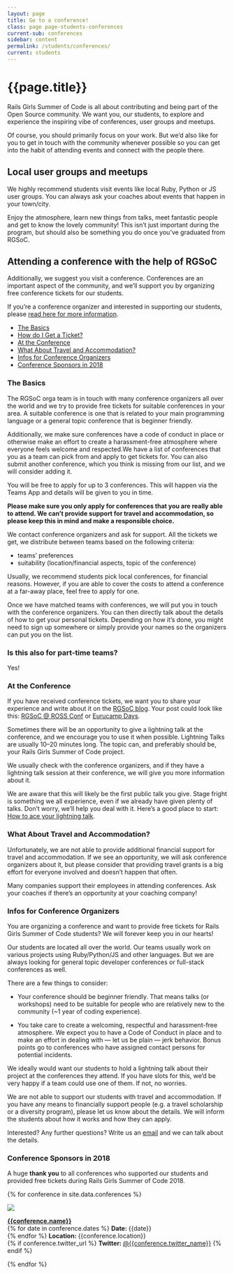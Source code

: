 ```yaml
---
layout: page
title: Go to a conference!
class: page page-students-conferences
current-sub: conferences
sidebar: content
permalink: /students/conferences/
current: students
---
```

<h1>{{page.title}}</h1>

Rails Girls Summer of Code is all about contributing and being part of the Open Source community. We want you, our students, to explore and experience the inspiring vibe of conferences, user groups and meetups.

Of course, you should primarily focus on your work. But we’d also like for you to get in touch with the community whenever possible so you can get into the habit of attending events and connect with the people there.

## Local user groups and meetups
We highly recommend students visit events like local Ruby, Python or JS user groups. You can always ask your coaches about events that happen in your town/city.

Enjoy the atmosphere, learn new things from talks, meet fantastic people and get to know the lovely community! This isn’t just important during the program, but should also be something you do once you’ve graduated from RGSoC.

## Attending a conference with the help of RGSoC

Additionally, we suggest you visit a conference. Conferences are an important aspect of the community, and we’ll support you by organizing free conference tickets for our students.

If you’re a conference organizer and interested in supporting our students, please <a href="#organizers">read here for more information</a>.

* <a href="#basics">The Basics</a>
* <a href="#raffle">How do I Get a Ticket?</a>
* <a href="#conference">At the Conference</a>
* <a href="#travel">What About Travel and Accommodation?</a>
* <a href="#organizers">Infos for Conference Organizers</a>
* <a href="#conferences">Conference Sponsors in 2018</a>

<h3 id="basics">The Basics</h3>
The RGSoC orga team is in touch with many conference organizers all over the world and we try to provide free tickets for suitable conferences in your area. A suitable conference is one that is related to your main programming language or a general topic conference that is beginner friendly.

Additionally, we make sure conferences have a code of conduct in place or otherwise make an effort to create a harassment-free atmosphere where everyone feels welcome and respected.We have a list of conferences that you as a team can pick from and apply to get tickets for. You can also submit another conference, which you think is missing from our list, and we will consider adding it.

You will be free to apply for up to 3 conferences. This will happen via the Teams App and details will be given to you in time.

**Please make sure you only apply for conferences that you are really able to attend. We can’t provide support for travel and accommodation, so please keep this in mind and make a responsible choice.**

We contact conference organizers and ask for support. All the tickets we get, we distribute between teams based on the following criteria:

* teams’ preferences
* suitability (location/financial aspects, topic of the conference)

Usually, we recommend students pick local conferences, for financial reasons. However, if you are able to cover the costs to attend a conference at a far-away place, feel free to apply for one.

Once we have matched teams with conferences, we will put you in touch with the conference organizers. You can then directly talk about the details of how to get your personal tickets. Depending on how it’s done, you might need to sign up somewhere or simply provide your names so the organizers can put you on the list.

<h3>Is this also for part-time teams?</h3>
Yes!

<h3 id="conference">At the Conference</h3>
If you have received conference tickets, we want you to share your experience and write about it on the <a href="http://railsgirlssummerofcode.org/blog/">RGSoC blog</a>. Your post could look like this: <a href="http://railsgirlssummerofcode.org/blog/ross-conf-vienna">RGSoC @ ROSS Conf</a> or <a href="http://railsgirlssummerofcode.org/blog/eurucamp">Eurucamp Days</a>.

Sometimes there will be an opportunity to give a lightning talk at the conference, and we encourage you to use it when possible. Lightning Talks are usually 10–20 minutes long. The topic can, and preferably should be, your Rails Girls Summer of Code project. 

We usually check with the conference organizers, and if they have a lightning talk session at their conference, we will give you more information about it.

We are aware that this will likely be the first public talk you give. Stage fright is something we all experience, even if we already have given plenty of talks. Don’t worry, we’ll help you deal with it. Here’s a good place to start: <a href="http://railsgirlssummerofcode.org/blog/2014-07-29-talk-tips">How to ace your lightning talk</a>.

<h3 id="travel">What About Travel and Accommodation?</h3>
Unfortunately, we are not able to provide additional financial support for travel and accommodation. If we see an opportunity, we will ask conference organizers about it, but please consider that providing travel grants is a big effort for everyone involved and doesn’t happen that often.

Many companies support their employees in attending conferences. Ask your coaches if there’s an opportunity at your coaching company!

<h3 id="organizers">Infos for Conference Organizers</h3>
You are organizing a conference and want to provide free tickets for Rails Girls Summer of Code students? We will forever keep you in our hearts!

Our students are located all over the world. Our teams usually work on various projects using Ruby/Python/JS and other languages. But we are always looking for general topic developer conferences or full-stack conferences as well.

There are a few things to consider:

* Your conference should be beginner friendly. That means talks (or workshops) need to be suitable for people who are relatively new to the community (~1 year of coding experience).

* You take care to create a welcoming, respectful and harassment-free atmosphere. We expect you to have a Code of Conduct in place and to make an effort in dealing with — let us be plain — jerk behavior. Bonus points go to conferences who have assigned contact persons for potential incidents.

We ideally would want our students to hold a lightning talk about their project at the conferences they attend. If you have slots for this, we’d be very happy if a team could use one of them. If not, no worries.

We are not able to support our students with travel and accommodation. If you have any means to financially support people (e.g. a travel scholarship or a diversity program), please let us know about the details. We will inform the students about how it works and how they can apply.

Interested? Any further questions? Write us an <a href="mailto:contact@rgsoc.org">email</a> and we can talk about the details.

<h3 id="conferences">Conference Sponsors in 2018</h3>

A huge **thank you** to all conferences who supported our students and provided free tickets during Rails Girls Summer of Code 2018.

<section class="conferences-container">

  {% for conference in site.data.conferences %}
    <div class="conference-item">
      <p class="conference-logo">
        <a href="{{conference.url}}">
        <img src="{{conference.img}}"></a>
      </p>
      <p class="conference-text">
        <b><a href="{{conference.url}}">{{conference.name}}</a></b> <br>
        {% for date in conference.dates %}
          <b>Date: </b>{{date}} <br>
        {% endfor %}
        <b>Location: </b>{{conference.location}} <br>
        {% if conference.twitter_url %}
          <b>Twitter: </b><a href="{{conference.twitter_url}}">@{{conference.twitter_name}}</a>
        {% endif %}
      </p>
    </div>
  {% endfor %}

</section>
